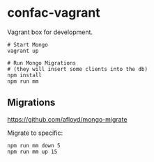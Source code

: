 confac-vagrant
==============

Vagrant box for development.

```
# Start Mongo
vagrant up

# Run Mongo Migrations
# (they will insert some clients into the db)
npm install
npm run mm
```

Migrations
----------
https://github.com/afloyd/mongo-migrate

Migrate to specific:

```
npm run mm down 5
npm run mm up 15
```
